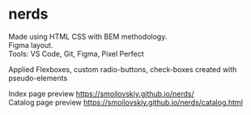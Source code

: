 # nerds

Made using HTML CSS with BEM methodology.<br>
Figma layout.<br>
Tools: VS Code, Git, Figma, Pixel Perfect<br>

Applied Flexboxes, 
custom radio-buttons, check-boxes created with pseudo-elements

Index page preview https://smoilovskiy.github.io/nerds/ <br>
Catalog page preview https://smoilovskiy.github.io/nerds/catalog.html
